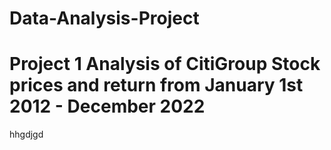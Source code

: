 # Data-Analysis-Project
# Project 1 Analysis of CitiGroup Stock prices and return from January 1st 2012 - December 2022
hhgdjgd
